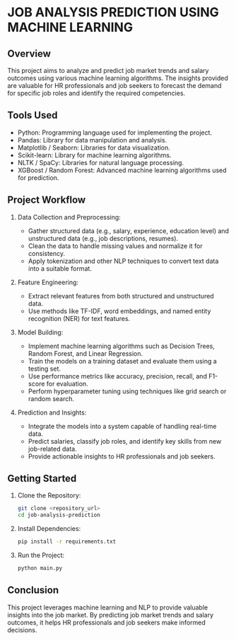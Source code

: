 # JOB ANALYSIS PREDICTION USING MACHINE LEARNING

## Overview
This project aims to analyze and predict job market trends and salary outcomes using various machine learning algorithms. The insights provided are valuable for HR professionals and job seekers to forecast the demand for specific job roles and identify the required competencies.

## Tools Used
- Python: Programming language used for implementing the project.
- Pandas: Library for data manipulation and analysis.
- Matplotlib / Seaborn: Libraries for data visualization.
- Scikit-learn: Library for machine learning algorithms.
- NLTK / SpaCy: Libraries for natural language processing.
- XGBoost / Random Forest: Advanced machine learning algorithms used for prediction.

## Project Workflow
1. Data Collection and Preprocessing: 
   - Gather structured data (e.g., salary, experience, education level) and unstructured data (e.g., job descriptions, resumes).
   - Clean the data to handle missing values and normalize it for consistency.
   - Apply tokenization and other NLP techniques to convert text data into a suitable format.

2. Feature Engineering:
   - Extract relevant features from both structured and unstructured data.
   - Use methods like TF-IDF, word embeddings, and named entity recognition (NER) for text features.

3. Model Building:
   - Implement machine learning algorithms such as Decision Trees, Random Forest, and Linear Regression.
   - Train the models on a training dataset and evaluate them using a testing set.
   - Use performance metrics like accuracy, precision, recall, and F1-score for evaluation.
   - Perform hyperparameter tuning using techniques like grid search or random search.

4. Prediction and Insights:
   - Integrate the models into a system capable of handling real-time data.
   - Predict salaries, classify job roles, and identify key skills from new job-related data.
   - Provide actionable insights to HR professionals and job seekers.

## Getting Started
1. Clone the Repository:
   ```bash
   git clone <repository_url>
   cd job-analysis-prediction
   ```

2. Install Dependencies:
   ```bash
   pip install -r requirements.txt
   ```

3. Run the Project:
   ```bash
   python main.py
   ```

## Conclusion
This project leverages machine learning and NLP to provide valuable insights into the job market. By predicting job market trends and salary outcomes, it helps HR professionals and job seekers make informed decisions.
